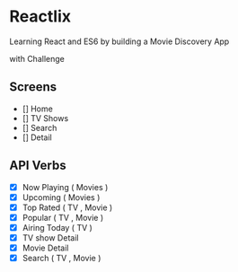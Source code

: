 # Reactlix

Learning React and ES6 by building a Movie Discovery App

with Challenge

## Screens

- [] Home
- [] TV Shows
- [] Search
- [] Detail

## API Verbs

- [x] Now Playing ( Movies )
- [x] Upcoming ( Movies )
- [x] Top Rated ( TV , Movie )
- [x] Popular ( TV , Movie )
- [x] Airing Today ( TV )
- [x] TV show Detail
- [x] Movie Detail
- [x] Search ( TV , Movie )
